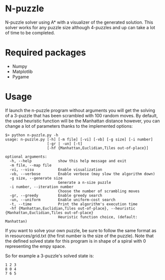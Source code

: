 # N-puzzle
N-puzzle solver using A* with a visualizer of the generated solution.
This solver works for any puzzle size although 4-puzzles and up can take a lot of time to be completed.

# Required packages
* Numpy
* Matplotlib
* Pygame

# Usage
If launch the n-puzzle program without arguments you will get the solving of a 3-puzzle that has been scrambled with 100 random moves. 
By default, the used heuristic function will be the Manhattan distance however, you can change a lot of parameters thanks to the implemented options:
```
$> python n-puzzle.py -h
usage: n-puzzle.py [-h] [-m file] [-vi] [-vb] [-g size] [-i number]
                   [-gr | -un] [-t]
                   [-hf {Manhattan,Euclidian,Tiles out-of-place}]

optional arguments:
  -h, --help            show this help message and exit
  -m file, --map file
  -vi, --visu           Enable visualization
  -vb, --verbose        Enable verbose (may slow the algorithm down)
  -g size, --generate size
                        Generate a n-size puzzle
  -i number, --iteration number
                        Choose the number of scrambling moves
  -gr, --greedy         Enable greedy search
  -un, --uniform        Enable uniform-cost search
  -t, --time            Print the algorithm's execution time
  -hf {Manhattan,Euclidian,Tiles out-of-place}, --heuristic {Manhattan,Euclidian,Tiles out-of-place}
                        Heuristic function choice, (default: Manhattan)
```
If you want to solve your own puzzle, be sure to follow the same format as in resources/grid.txt (the first number is the size of the puzzle).
Note that the defined solved state for this program is in shape of a spiral with 0 representing the empy space.

So for example a 3-puzzle's solved state is:
```
1 2 3
8 0 4
7 6 5
```
